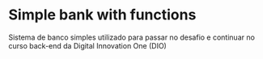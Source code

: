 # Simple bank with functions

Sistema de banco simples utilizado para passar no desafio e continuar no curso back-end da Digital Innovation One (DIO)
